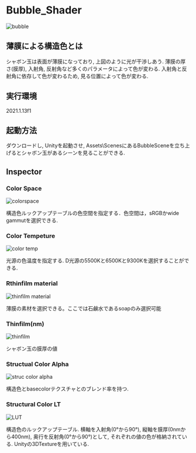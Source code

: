 # Bubble_Shader

![bubble](https://user-images.githubusercontent.com/56100173/160367876-a6d5a009-891d-4518-9ee9-791699cf7512.JPG)

## 薄膜による構造色とは
シャボン玉は表面が薄膜になっており, 上図のように光が干渉しあう. 薄膜の厚さ(膜厚), 入射角, 反射角など多くのパラメータによって色が変わる. 入射角と反射角に依存して色が変わるため, 見る位置によって色が変わる. 

## 実行環境
2021.1.13f1

## 起動方法
ダウンロードし, Unityを起動させ, Assets\ScenesにあるBubbleSceneを立ち上げるとシャボン玉があるシーンを見ることができる. 

## Inspector
### Color Space
![colorspace](https://user-images.githubusercontent.com/56100173/173701285-c391e035-135b-499e-a975-2d6df365ca6e.JPG)

構造色ルックアップテーブルの色空間を指定する．色空間は，sRGBかwide gammutを選択できる. 
### Color Tempeture
![color temp](https://user-images.githubusercontent.com/56100173/173701212-df81084f-f051-442b-9bff-ff19cbb2b288.JPG)


光源の色温度を指定する. D光源の5500Kと6500Kと9300Kを選択することができる. 
### Rthinfilm material

![thinfilm material](https://user-images.githubusercontent.com/56100173/173701398-b4399026-1109-4d9f-a3a4-8f46de762df0.JPG)

薄膜の素材を選択できる。ここでは石鹸水であるsoapのみ選択可能
### Thinfilm(nm)
![thinfilm](https://user-images.githubusercontent.com/56100173/173701431-c7fe9c71-0676-478a-b3ea-881b15ecaa9f.JPG)

シャボン玉の膜厚の値



### Structual Color Alpha
![struc color alpha](https://user-images.githubusercontent.com/56100173/173701350-c1cd6aa5-6d9d-4f0f-9dc0-5176ec9c466b.JPG)

構造色とbasecolorテクスチャとのブレンド率を持つ. 

### Structural Color LT
![LUT](https://user-images.githubusercontent.com/56100173/173701477-e2902e1f-b6d5-431f-a911-e1976401f9df.JPG)


構造色のルックアップテーブル. 横軸を入射角(0°から90°), 縦軸を膜厚(0nmから400nm), 奥行を反射角(0°から90°)として, それぞれの値の色が格納されている. Unityの3DTextureを用いている. 
